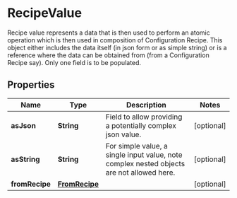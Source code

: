

# RecipeValue

Recipe value represents a data that is then used to perform an atomic operation which is then used in composition of Configuration Recipe.  This object either includes the data itself (in json form or as simple string) or is a reference where the data can be obtained from (from a Configuration Recipe say).  Only one field is to be populated.

## Properties

Name | Type | Description | Notes
------------ | ------------- | ------------- | -------------
**asJson** | **String** | Field to allow providing a potentially complex json value. |  [optional]
**asString** | **String** | For simple value, a single input value, note complex nested objects are not allowed here. |  [optional]
**fromRecipe** | [**FromRecipe**](FromRecipe.md) |  |  [optional]



